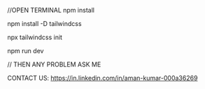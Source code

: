 //OPEN TERMINAL 
npm install

npm install -D tailwindcss

npx tailwindcss init

npm run dev  


//  THEN ANY PROBLEM ASK ME 

CONTACT US: https://in.linkedin.com/in/aman-kumar-000a36269

